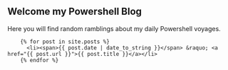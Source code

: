 ---
---
## Welcome my Powershell Blog

Here you will find random ramblings about my daily Powershell voyages. 



        {% for post in site.posts %}
          <li><span>{{ post.date | date_to_string }}</span> &raquo; <a href="{{ post.url }}">{{ post.title }}</a></li>
        {% endfor %}
